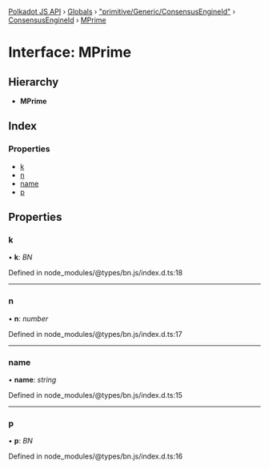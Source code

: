 [Polkadot JS API](../README.md) › [Globals](../globals.md) › ["primitive/Generic/ConsensusEngineId"](../modules/_primitive_generic_consensusengineid_.md) › [ConsensusEngineId](../classes/_primitive_generic_consensusengineid_.consensusengineid.md) › [MPrime](_primitive_generic_consensusengineid_.consensusengineid.mprime.md)

# Interface: MPrime

## Hierarchy

* **MPrime**

## Index

### Properties

* [k](_primitive_generic_consensusengineid_.consensusengineid.mprime.md#k)
* [n](_primitive_generic_consensusengineid_.consensusengineid.mprime.md#n)
* [name](_primitive_generic_consensusengineid_.consensusengineid.mprime.md#name)
* [p](_primitive_generic_consensusengineid_.consensusengineid.mprime.md#p)

## Properties

###  k

• **k**: *BN*

Defined in node_modules/@types/bn.js/index.d.ts:18

___

###  n

• **n**: *number*

Defined in node_modules/@types/bn.js/index.d.ts:17

___

###  name

• **name**: *string*

Defined in node_modules/@types/bn.js/index.d.ts:15

___

###  p

• **p**: *BN*

Defined in node_modules/@types/bn.js/index.d.ts:16
